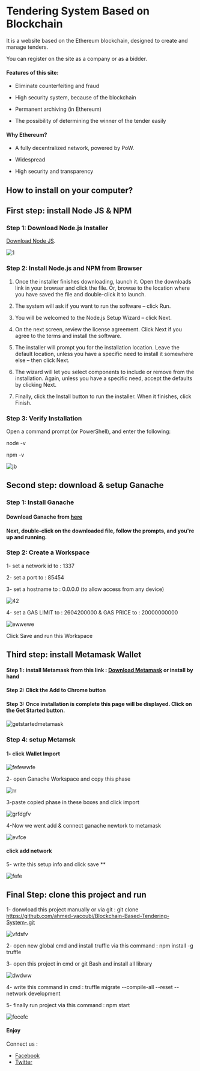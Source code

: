 # Tendering System Based on Blockchain

It is a website based on the Ethereum blockchain, designed to create and manage tenders.

You can register on the site as a company or as a bidder.

#### Features of this site:

* Eliminate counterfeiting and fraud

* High security system, because of the blockchain

* Permanent archiving (in Ethereum)

* The possibility of determining the winner of the tender easily

#### Why Ethereum?

* A fully decentralized network, powered by PoW.

* Widespread

* High security and transparency

## How to install on your computer?


## First step: install Node JS & NPM

### Step 1: Download Node.js Installer

[Download Node JS](https://nodejs.org/en/download/).

![1](https://user-images.githubusercontent.com/52602033/185775133-33f26384-5206-4978-974e-d952a22a5a6b.png)

### Step 2: Install Node.js and NPM from Browser

1. Once the installer finishes downloading, launch it. Open the downloads link in your browser and click the file. Or, browse to the location where you have saved the file and double-click it to launch.

2. The system will ask if you want to run the software – click Run.

3. You will be welcomed to the Node.js Setup Wizard – click Next.

4. On the next screen, review the license agreement. Click Next if you agree to the terms and install the software.

5. The installer will prompt you for the installation location. Leave the default location, unless you have a specific need to install it somewhere else – then click Next.

6. The wizard will let you select components to include or remove from the installation. Again, unless you have a specific need, accept the defaults by clicking Next.

7. Finally, click the Install button to run the installer. When it finishes, click Finish.

### Step 3: Verify Installation

Open a command prompt (or PowerShell), and enter the following:

node -v

npm -v

![jb](https://user-images.githubusercontent.com/52602033/185775211-78e6029f-3fcb-45bb-b12f-bfd887d504cc.PNG)

## Second step: download & setup Ganache

### Step 1: Install Ganache

#### Download Ganache from [here](https://trufflesuite.com/ganache/)

#### Next, double-click on the downloaded file, follow the prompts, and you're up and running.

### Step 2: Create a Workspace

1- set a network id to : 1337

2- set a port to : 85454

3- set a hostname to : 0.0.0.0 (to allow access from any device)

![42](https://user-images.githubusercontent.com/52602033/185775464-cb6c17b8-d330-4833-b00c-bb1089ba15e4.PNG)

4- set a GAS LIMIT to : 2604200000 &  GAS PRICE to : 20000000000


![ewwewe](https://user-images.githubusercontent.com/52602033/185775511-7986d9c3-2ee4-482e-b00c-3295bb256363.PNG)

Click Save and run this Workspace

## Third step: install Metamask Wallet

#### Step 1 : install Metamask from this link : [Download Metamask](https://chrome.google.com/webstore/detail/metamask/nkbihfbeogaeaoehlefnkodbefgpgknn) or install by hand

#### Step 2: Click the Add to Chrome button

#### Step 3: Once installation is complete this page will be displayed. Click on the Get Started button.



![getstartedmetamask](https://user-images.githubusercontent.com/52602033/185775831-b5b2737f-924a-4123-81a1-0e98404fa59c.png)

### Step 4: setup Metamsk 

#### 1- click Wallet Import



![fefewwfe](https://user-images.githubusercontent.com/52602033/185775848-6200c476-68ab-4893-9bab-5eede7885660.PNG)

2- open Ganache Workspace and copy this phase

![rr](https://user-images.githubusercontent.com/52602033/185775867-8621cbd1-e935-4099-a3ba-19be539da500.PNG)

3-paste copied phase in these boxes and click import

![grfdgfv](https://user-images.githubusercontent.com/52602033/185775876-d59b37de-243f-4935-9d30-70a2a4f5ed44.PNG)

4-Now we went add & connect ganache newtork to metamask

![evfce](https://user-images.githubusercontent.com/52602033/185775914-4f253279-51bc-4cfb-8b73-c26f549ce680.PNG)

#### click add network

5- write this setup info and click save **

![fefe](https://user-images.githubusercontent.com/52602033/185775929-8080c2c9-4f67-43e9-bf0b-f63ad06e4117.PNG)

## Final Step: clone this project and run 

1- donwload this project manually or via git : git clone https://github.com/ahmed-yacoubi/Blockchain-Based-Tendering-System-.git

![vfdsfv](https://user-images.githubusercontent.com/52602033/185776103-9f79d8af-a09c-40d8-9019-2a86ba985e9e.PNG)

2- open new global cmd and install truffle via this command :  npm install -g truffle 

3- open this project in cmd or git Bash and install all library 

![dwdww](https://user-images.githubusercontent.com/52602033/185776127-fc58d8f1-0475-46f9-bfda-6e46c09b2f8c.PNG)

4- write this command in cmd : truffle migrate --compile-all --reset  --network development 

5- finally run project via this command : npm start 

![fecefc](https://user-images.githubusercontent.com/52602033/185776280-b1bdf8b3-a4ca-45d5-89d0-ded205ecec8f.png)


#### Enjoy

Connect us : 
* [Facebook](https://www.facebook.com/AhmedAliALYacoubi/)
* [Twitter](https://twitter.com/ahmeddev1999)
